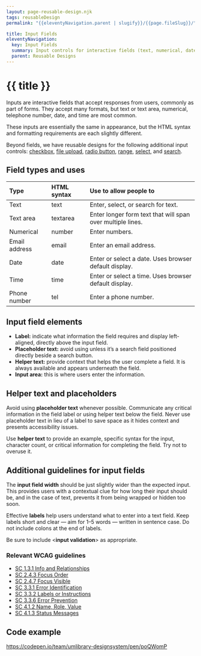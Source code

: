 ```yaml
---
layout: page-reusable-design.njk
tags: reusableDesign
permalink: "{{eleventyNavigation.parent | slugify}}/{{page.fileSlug}}/"

title: Input Fields
eleventyNavigation:
  key: Input Fields
  summary: Input controls for interactive fields (text, numerical, date, time, phone number) commonly used in forms.
  parent: Reusable Designs
---
```


# {{ title }}

Inputs are interactive fields that accept responses from users, commonly as part of forms. They accept many formats, but text or text area, numerical, telephone number, date, and time are most common.

These inputs are essentially the same in appearance, but the HTML syntax and formatting requirements are each slightly different.  

Beyond fields, we have reusable designs for the following additional input controls: [checkbox](/reusable-designs/checkbox/), [file upload](/reusable-designs/file-upload/), [radio button](/reusable-designs/radio-button/), [range](/reusable-designs/range/), [select](/reusable-designs/select/), and [search](/reusable-designs/search/).

## Field types and uses

| Type | HTML syntax | Use to allow people to |
| :---- | :---- | :---- |
| Text | text | Enter, select, or search for text. |
| Text area | textarea | Enter longer form text that will span over multiple lines.  |
| Numerical  | number | Enter numbers. |
| Email address | email | Enter an email address. |
| Date | date | Enter or select a date. Uses browser default display. |
| Time | time | Enter or select a time. Uses browser default display. |
| Phone number | tel | Enter a phone number. |

## Input field elements

* **Label:** indicate what information the field requires and display left-aligned, directly above the input field.
* **Placeholder text:** avoid using unless it’s a search field positioned directly beside a search button.  
* **Helper text:** provide context that helps the user complete a field. It is always available and appears underneath the field.  
* **Input area:** this is where users enter the information.

## Helper text and placeholders

Avoid using **placeholder text** whenever possible. Communicate any critical information in the field label or using helper text below the field. Never use placeholder text in lieu of a label to save space as it hides context and presents accessibility issues.

Use **helper text** to provide an example, specific syntax for the input, character count, or critical information for completing the field. Try not to overuse it.

## Additional guidelines for input fields

The **input field width** should be just slightly wider than the expected input. This provides users with a contextual clue for how long their input should be, and in the case of text, prevents it from being wrapped or hidden too soon.

Effective **labels** help users understand what to enter into a text field. Keep labels short and clear — aim for 1–5 words — written in sentence case. Do not include colons at the end of labels.

Be sure to include \<**input validation**\> as appropriate.

### Relevant WCAG guidelines

* [SC 1.3.1 Info and Relationships](https://www.w3.org/WAI/WCAG22/Understanding/info-and-relationships)  
* [SC 2.4.3 Focus Order](https://www.w3.org/WAI/WCAG22/Understanding/focus-order)  
* [SC 2.4.7 Focus Visible](https://www.w3.org/WAI/WCAG22/Understanding/focus-visible)  
* [SC 3.3.1 Error Identification](https://www.w3.org/WAI/WCAG22/Understanding/error-identification)  
* [SC 3.3.2 Labels or Instructions](https://www.w3.org/WAI/WCAG22/Understanding/labels-or-instructions)  
* [SC 3.3.6 Error Prevention](https://www.w3.org/WAI/WCAG22/Understanding/error-prevention-all)  
* [SC 4.1.2 Name, Role, Value](https://www.w3.org/WAI/WCAG22/Understanding/name-role-value)  
* [SC 4.1.3 Status Messages](https://www.w3.org/WAI/WCAG22/Understanding/status-messages)

## Code example

https://codepen.io/team/umlibrary-designsystem/pen/poQWomP
